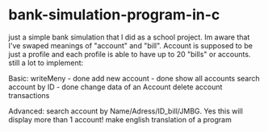 # bank-simulation-program-in-c
just a simple bank simulation that I did as a school project.
Im aware that I've swaped meanings of "account" and "bill". Account is supposed to be just a profile and each profile is able to have up to
20 "bills" or accounts.
still a lot to implement:

Basic:
writeMeny - done
add new account - done
show all accounts
search account by ID - done
change data of an Account
delete account
transactions

Advanced:
search account by Name/Adress/ID_bill/JMBG.  Yes this will display more than 1 account!
make english translation of a program